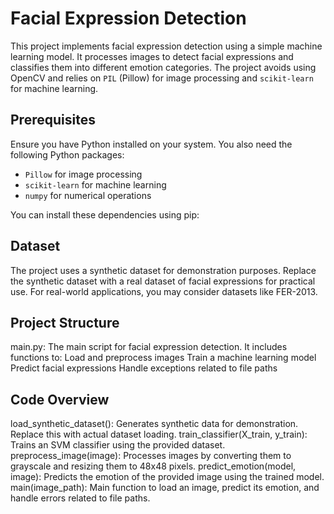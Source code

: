 # Facial Expression Detection

This project implements facial expression detection using a simple machine learning model. It processes images to detect facial expressions and classifies them into different emotion categories. The project avoids using OpenCV and relies on `PIL` (Pillow) for image processing and `scikit-learn` for machine learning.

## Prerequisites

Ensure you have Python installed on your system. You also need the following Python packages:

- `Pillow` for image processing
- `scikit-learn` for machine learning
- `numpy` for numerical operations

You can install these dependencies using pip:

## Dataset

The project uses a synthetic dataset for demonstration purposes. Replace the synthetic dataset with a real dataset of facial expressions for practical use. For real-world applications, you may consider datasets like FER-2013.

## Project Structure

main.py: The main script for facial expression detection. It includes functions to:
Load and preprocess images
Train a machine learning model
Predict facial expressions
Handle exceptions related to file paths

## Code Overview

load_synthetic_dataset(): Generates synthetic data for demonstration. Replace this with actual dataset loading.
train_classifier(X_train, y_train): Trains an SVM classifier using the provided dataset.
preprocess_image(image): Processes images by converting them to grayscale and resizing them to 48x48 pixels.
predict_emotion(model, image): Predicts the emotion of the provided image using the trained model.
main(image_path): Main function to load an image, predict its emotion, and handle errors related to file paths.

